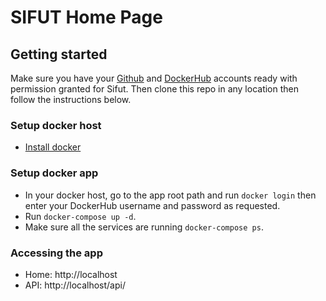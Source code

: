 # SIFUT Home Page

## Getting started

Make sure you have your [Github](https://github.com/) and [DockerHub](https://hub.docker.com/) accounts ready with permission granted for Sifut. Then clone this repo in any location then follow the instructions below.

### Setup docker host
- [Install docker](http://docs.docker.com/installation)

### Setup docker app
- In your docker host, go to the app root path and run ```docker login``` then enter your DockerHub username and password as requested.
- Run ```docker-compose up -d```.
- Make sure all the services are running ```docker-compose ps```.

### Accessing the app
- Home: http://localhost
- API: http://localhost/api/
